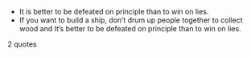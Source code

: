  - It is better to be defeated on principle than to win on lies.
 - If you want to build a ship, don’t drum up people together to collect wood and It’s better to be defeated on principle than to win on lies.

2 quotes